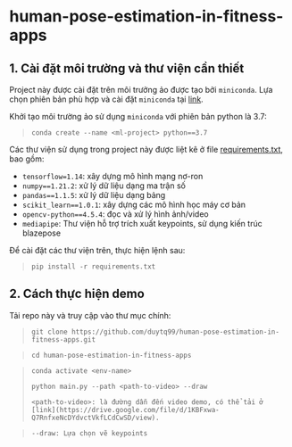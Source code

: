 # human-pose-estimation-in-fitness-apps
## 1. Cài đặt môi trường và thư viện cần thiết
Project này được cài đặt trên môi trưởng ảo được tạo bởi `miniconda`. Lựa chọn phiên bản phù hợp và cài đặt `miniconda` tại [link](https://docs.conda.io/en/latest/miniconda.html).

Khởi tạo môi trường ảo sử dụng `miniconda` với phiên bản python là 3.7:
> `conda create --name <ml-project> python==3.7`

Các thư viện sử dụng trong project này được liệt kê ở file [requirements.txt](#requirements.txt), bao gồm:
- `tensorflow=1.14`: xây dựng mô hình mạng nơ-ron
- `numpy==1.21.2`: xử lý dữ liệu dạng ma trận số
- `pandas==1.1.5`: xử lý dữ liệu dạng bảng
- `scikit_learn==1.0.1`: xây dựng các mô hình học máy cơ bản
- `opencv-python==4.5.4`: đọc và xử lý hình ảnh/video
- `mediapipe`: Thư viện hỗ trợ trích xuất keypoints, sử dụng kiến trúc blazepose

Để cài đặt các thư viện trên, thực hiện lệnh sau:
>`pip install -r requirements.txt`

## 2. Cách thực hiện demo
Tải repo này và truy cập vào thư mục chính:
> `git clone https://github.com/duytq99/human-pose-estimation-in-fitness-apps.git`

> `cd human-pose-estimation-in-fitness-apps`

> `conda activate <env-name>`
> 
> `python main.py --path <path-to-video> --draw`
> 
> `<path-to-video>: là đường dẫn đến video demo, có thể tải ở [link](https://drive.google.com/file/d/1KBFxwa-Q7RnfxeNcDYdvctVkfLCdCwSD/view).`

> `--draw: Lựa chọn vẽ keypoints`


